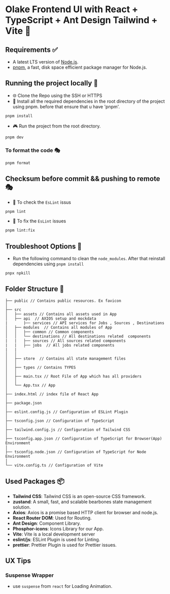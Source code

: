 # Olake Frontend UI  with React + TypeScript + Ant Design Tailwind + Vite 🌈

## Requirements ✅

- A latest LTS version of [Node.js](https://nodejs.org/en/download/).
- [pnpm](https://pnpm.io/installation), a fast, disk space efficient package manager for Node.js.

## Running the project locally 🚀

- 🌐 Clone the Repo using the SSH or HTTPS
- 🎉 Install all the required dependencies in the root directory of the project using pnpm. before that ensure that u have 'pnpm'.

```bash
pnpm install
```

- 🎮 Run the project from the root directory.

```bash
pnpm dev
```

### To format the code 🎭


```bash
pnpm format
```

## Checksum before commit && pushing to remote 🎭

- 📝 To check the `EsLint` issus

```bash
pnpm lint
```

- 🎨 To fix the `EsLint` issues

```bash
pnpm lint:fix
```

## Troubleshoot Options 🚨

- Run the following command to clean the `node_modules`. After that reinstall dependencies using `pnpm install`

```bash
pnpx npkill
```

## Folder Structure 📁

```text
├── public // Contains public resources. Ex favicon
│
├── src
│   ├── assets // Contains all assets used in App
│   ├── api  // AXIOS setup and mockdata 
|       ├── services // API services for Jobs , Sources , Destinations
│   ├── modules  // Contains all modules of App
│   │   ├── common // Common components
│   │   └── destinations // All destinations related  components
|   |   ├── sources // All sources related components
|   |   ├── jobs  // All jobs related components 
|	|	
│   │
│   ├── store  // Contains all state management files
│   │
│   ├── types // Contains TYPES
│   │
│   ├── main.tsx // Root File of App which has all providers
│   │
│   └── App.tsx // App 
│
├── index.html // index file of React App
│
├── package.json
│
├── eslint.config.js // Configuration of ESLint Plugin
│
├── tsconfig.json // Configuration of TypeScript
│
├── tailwind.config.js // Configuration of Tailwind CSS
│
├── tsconfig.app.json // Configuration of TypeScript for Browser(App) Environment
│
├── tsconfig.node.json // Configuration of TypeScript for Node Environment
│
└── vite.config.ts // Configuration of Vite
```

## Used Packages 📦

- **Tailwind CSS**: Tailwind CSS is an open-source CSS framework.
- **zustand**: A small, fast, and scalable bearbones state management solution.
- **Axios**: Axios is a promise based HTTP client for browser and node.js.
- **React Router DOM**: Used for Routing.
- **Ant Design**: Component Library.
- **Phosphor-icons**: Icons Library for our App.
- **Vite**: Vite is a local development server
- **eslint/js**: ESLint Plugin is used for Linting.
- **prettier**: Prettier Plugin is used for Prettier issues.

## UX Tips

### Suspense Wrapper

- use `suspense` from `react` for Loading Animation.
